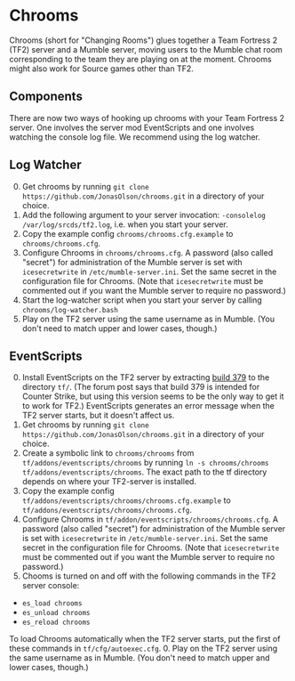 Chrooms
=======

Chrooms (short for "Changing Rooms") glues together a Team Fortress 2 (TF2) server and a Mumble server, moving users to the Mumble chat room corresponding to the team they are playing on at the moment. Chrooms might also work for Source games other than TF2.

Components
----------

There are now two ways of hooking up chrooms with your Team Fortress 2 server. One involves the server mod EventScripts and one involves watching the console log file. We recommend using the log watcher.


Log Watcher
-----------

0. Get chrooms by running `git clone https://github.com/JonasOlson/chrooms.git` in a directory of your choice.
0. Add the following argument to your server invocation: `-consolelog /var/log/srcds/tf2.log`, i.e. when you start your server.
0. Copy the example config `chrooms/chrooms.cfg.example` to `chrooms/chrooms.cfg`.
0. Configure Chrooms in `chrooms/chrooms.cfg`. A password (also called "secret") for administration of the Mumble server is set with `icesecretwrite` in `/etc/mumble-server.ini`. Set the same secret in the configuration file for Chrooms. (Note that `icesecretwrite` must be commented out if you want the Mumble server to require no password.)
0. Start the log-watcher script when you start your server by calling `chrooms/log-watcher.bash`
0. Play on the TF2 server using the same username as in Mumble. (You don't need to match upper and lower cases, though.)

EventScripts
------------

0. Install EventScripts on the TF2 server by extracting [build 379](https://web.archive.org/web/20161105042925/http://forums.eventscripts.com/viewtopic.php?p=407186#p407186) to the directory `tf/`. (The forum post says that build 379 is intended for Counter Strike, but using this version seems to be the only way to get it to work for TF2.) EventScripts generates an error message when the TF2 server starts, but it doesn't affect us.
0. Get chrooms by running `git clone https://github.com/JonasOlson/chrooms.git` in a directory of your choice.
0. Create a symbolic link to `chrooms/chrooms` from `tf/addons/eventscripts/chrooms` by running `ln -s chrooms/chrooms tf/addons/eventscripts/chrooms`. The exact path to the tf directory depends on where your TF2-server is installed.
0. Copy the example config `tf/addons/eventscripts/chrooms/chrooms.cfg.example` to `tf/addons/eventscripts/chrooms/chrooms.cfg`.
0. Configure Chrooms in `tf/addon/eventscripts/chrooms/chrooms.cfg`. A password (also called "secret") for administration of the Mumble server is set with `icesecretwrite` in `/etc/mumble-server.ini`. Set the same secret in the configuration file for Chrooms. (Note that `icesecretwrite` must be commented out if you want the Mumble server to require no password.)
0. Chooms is turned on and off with the following commands in the TF2 server console:

 * `es_load chrooms`
 * `es_unload chrooms`
 * `es_reload chrooms`

 To load Chrooms automatically when the TF2 server starts, put the first of these commands in `tf/cfg/autoexec.cfg`.
0. Play on the TF2 server using the same username as in Mumble. (You don't need to match upper and lower cases, though.)
